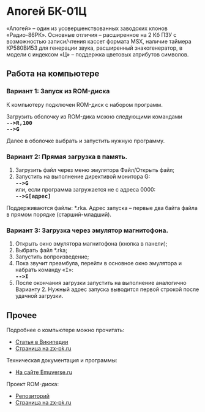 # Апогей БК-01Ц

&laquo;Апогей&raquo; &ndash; один из усовершенствованных заводских клонов &laquo;Радио-86РК&raquo;. Основные отличия &ndash; расширенное на 2 Кб ПЗУ с возможностью записи/чтения кассет формата MSX, наличие таймера КР580ВИ53 для генерации звука, расширенный знакогенератор, в модели с индексом &laquo;Ц&raquo; &ndash; поддержка цветовых атрибутов символов.

## Работа на компьютере

### Вариант 1: Запуск из ROM-диска
К компьютеру подключен ROM-диск с набором программ.

Загрузить оболочку из ROM-дика можно следующими командами<br/>
<tt><b>--&gt;R,100</b></tt><br/>
<tt><b>--&gt;G</b></tt>

Далее в оболочке выбрать и запустить нужную программу.

### Вариант 2: Прямая загрузка в память.

1. Загрузить файл через меню эмулятора Файл/Открыть файл;
2. Запустить на выполнение директивой монитора G:<br/>
<tt><b>--&gt;G</b></tt><br/>
или, если программа загружается не с адреса 0000:<br/>
<tt><b>--&gt;G[адрес]</b></tt>

Поддерживаются файлы: *.rka. Адрес запуска &ndash; первые два байта файла в прямом порядке (старший-младший).

### Вариант 3: Загрузка через эмулятор магнитофона.

1. Открыть окно эмулятора магнитофона (кнопка в панели);
2. Выбрать файл *.rka;
3. Запустить вопроизведение;
4. Пока звучит преамбула, перейти в основное окно эмулятора и набрать команду &laquo;<tt>I</tt>&raquo;:<br/>
<tt><b>--&gt;I</tt></b>
5. После окончания загрузки запустить на выполнение аналогично Варианту 2. Нужный адрес запуска выводится первой строкой после удачной загрузки.


## Прочее

Подробнее о компьютере можно прочитать:

* [Статья в Википедии](http://ru.wikipedia.org/wiki/Апогей_БК-01)
* [Страница на zx-pk.ru](https://zx-pk.ru/wiki/%D0%90%D0%BF%D0%BE%D0%B3%D0%B5%D0%B9_%D0%91%D0%9A-01)

Техническая документация и программы:

* [На сайте Emuverse.ru](https://emuverse.ru/wiki/Апогей_БК-01)

Проект ROM-диска:

* [Репозиторий](https://github.com/Dovgalyuk/ApogeyROMDisk)
* [Страница на zx-pk.ru](https://zx-pk.ru/wiki/ROM-диск_для_компьютера_Апогей-БК01)